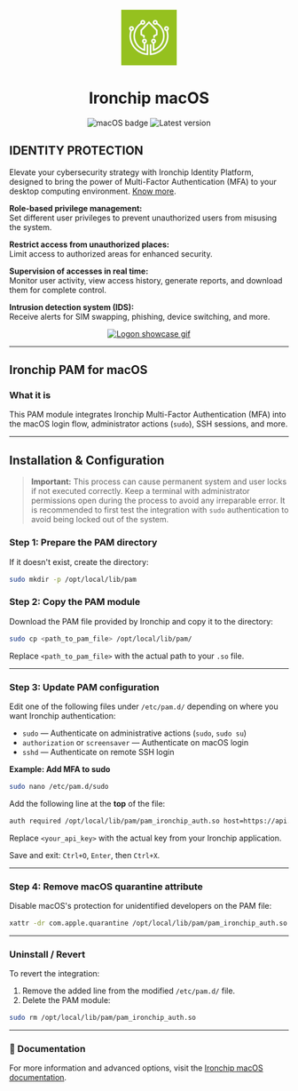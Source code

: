 
<p align="center">
  <img alt="Ironchip icon" src="/assets/icon.png" width="100"/>
</p>

<h1 align="center">Ironchip macOS</h1>

<p align="center">
  <img alt="macOS badge" src="https://img.shields.io/badge/macOS-D3D3D3?logo=apple&logoColor=black"/>
  <img alt="Latest version" src="https://img.shields.io/github/v/release/Ironchip-Security/Ironchip-Mac-Logon?color=green"/>
</p>

## IDENTITY PROTECTION

Elevate your cybersecurity strategy with Ironchip Identity Platform, designed to bring the power of Multi-Factor Authentication (MFA) to your desktop computing environment. [Know more](https://www.ironchip.com/en/mobileless-authentication).

**Role-based privilege management:**  
Set different user privileges to prevent unauthorized users from misusing the system.

**Restrict access from unauthorized places:**  
Limit access to authorized areas for enhanced security.

**Supervision of accesses in real time:**  
Monitor user activity, view access history, generate reports, and download them for complete control.

**Intrusion detection system (IDS):**  
Receive alerts for SIM swapping, phishing, device switching, and more.

<p align="center">
 <a href="https://www.youtube.com/watch?v=G-rr6BzcQZ0"> 
  <img alt="Logon showcase gif" src="./assets/showcase-logon.gif" width="550"/>
 </a>
</p>

---

## Ironchip PAM for macOS

### What it is

This PAM module integrates Ironchip Multi-Factor Authentication (MFA) into the macOS login flow, administrator actions (`sudo`), SSH sessions, and more.

---

## Installation & Configuration

> **Important:** This process can cause permanent system and user locks if not executed correctly. Keep a terminal with administrator permissions open during the process to avoid any irreparable error. It is recommended to first test the integration with `sudo` authentication to avoid being locked out of the system.

### Step 1: Prepare the PAM directory

If it doesn't exist, create the directory:

```bash
sudo mkdir -p /opt/local/lib/pam
```

### Step 2: Copy the PAM module

Download the PAM file provided by Ironchip and copy it to the directory:

```bash
sudo cp <path_to_pam_file> /opt/local/lib/pam/
```

Replace `<path_to_pam_file>` with the actual path to your `.so` file.

---

### Step 3: Update PAM configuration

Edit one of the following files under `/etc/pam.d/` depending on where you want Ironchip authentication:

- `sudo` — Authenticate on administrative actions (`sudo`, `sudo su`)
- `authorization` or `screensaver` — Authenticate on macOS login
- `sshd` — Authenticate on remote SSH login

**Example: Add MFA to sudo**

```bash
sudo nano /etc/pam.d/sudo
```

Add the following line at the **top** of the file:

```bash
auth required /opt/local/lib/pam/pam_ironchip_auth.so host=https://api.ironchip.com api_key=<your_api_key>
```

Replace `<your_api_key>` with the actual key from your Ironchip application.

Save and exit: `Ctrl+O`, `Enter`, then `Ctrl+X`.

---

### Step 4: Remove macOS quarantine attribute

Disable macOS's protection for unidentified developers on the PAM file:

```bash
xattr -dr com.apple.quarantine /opt/local/lib/pam/pam_ironchip_auth.so
```

---

### Uninstall / Revert

To revert the integration:

1. Remove the added line from the modified `/etc/pam.d/` file.
2. Delete the PAM module:

```bash
sudo rm /opt/local/lib/pam/pam_ironchip_auth.so
```

---

### 📘 Documentation

For more information and advanced options, visit the <a href="https://docs.ironchip.com/en/mac-logon" target="_blank" rel="noopener noreferrer">Ironchip macOS documentation</a>.
